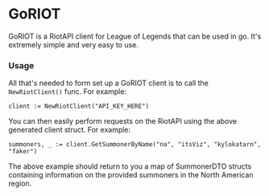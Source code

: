 # GoRIOT

GoRIOT is a RiotAPI client for League of Legends that can be used in go. It's extremely simple and very easy to use.

### Usage

All that's needed to form set up a GoRIOT client is to call the `NewRiotClient()` func. For example:

```
client := NewRiotClient("API_KEY_HERE")
```
You can then easily perform requests on the RiotAPI using the above generated client struct. For example:
```
summoners, _ := client.GetSummonerByName("na", "itsViz", "kylokatarn", "faker")
```
The above example should return to you a map of SummonerDTO structs containing information on the provided summoners in the North American region.
